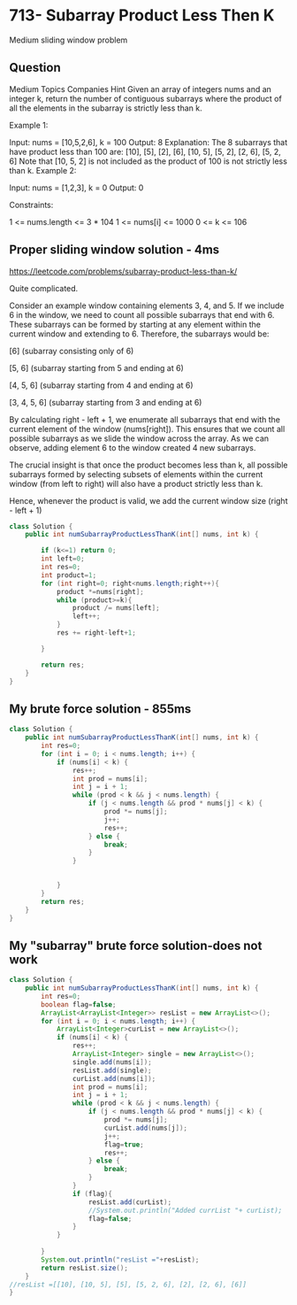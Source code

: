 # 713- Subarray Product Less Then K

Medium sliding window problem

## Question
Medium
Topics
Companies
Hint
Given an array of integers nums and an integer k, return the number of contiguous subarrays where the product of all the elements in the subarray is strictly less than k.

 

Example 1:

Input: nums = [10,5,2,6], k = 100
Output: 8
Explanation: The 8 subarrays that have product less than 100 are:
[10], [5], [2], [6], [10, 5], [5, 2], [2, 6], [5, 2, 6]
Note that [10, 5, 2] is not included as the product of 100 is not strictly less than k.
Example 2:

Input: nums = [1,2,3], k = 0
Output: 0
 

Constraints:

1 <= nums.length <= 3 * 104
1 <= nums[i] <= 1000
0 <= k <= 106

## Proper sliding window solution - 4ms

https://leetcode.com/problems/subarray-product-less-than-k/

Quite complicated.

Consider an example window containing elements 3, 4, and 5. If we include 6 in the window, we need to count all possible subarrays that end with 6. These subarrays can be formed by starting at any element within the current window and extending to 6. Therefore, the subarrays would be:

[6] (subarray consisting only of 6)

[5, 6] (subarray starting from 5 and ending at 6)

[4, 5, 6] (subarray starting from 4 and ending at 6)

[3, 4, 5, 6] (subarray starting from 3 and ending at 6)

By calculating right - left + 1, we enumerate all subarrays that end with the current element of the window (nums[right]). This ensures that we count all possible subarrays as we slide the window across the array. As we can observe, adding element 6 to the window created 4 new subarrays.

The crucial insight is that once the product becomes less than k, all possible subarrays formed by selecting subsets of elements within the current window (from left to right) will also have a product strictly less than k.

Hence, whenever the product is valid, we add the current window size (right - left + 1)

```java
class Solution {
    public int numSubarrayProductLessThanK(int[] nums, int k) {

        if (k<=1) return 0;
        int left=0;
        int res=0;
        int product=1;
        for (int right=0; right<nums.length;right++){
            product *=nums[right];
            while (product>=k){
                product /= nums[left];
                left++;
            }
            res += right-left+1;

        }

        return res;
    }
}

```


## My brute force solution - 855ms

```java
class Solution {
    public int numSubarrayProductLessThanK(int[] nums, int k) {
        int res=0;
        for (int i = 0; i < nums.length; i++) {
            if (nums[i] < k) {
                res++;
                int prod = nums[i];
                int j = i + 1;
                while (prod < k && j < nums.length) {
                    if (j < nums.length && prod * nums[j] < k) {
                        prod *= nums[j];
                        j++;
                        res++;
                    } else {
                        break;
                    }
                }

   
            }
        }
        return res;
    }
}


```

## My "subarray" brute force solution-does not work

```java
class Solution {
    public int numSubarrayProductLessThanK(int[] nums, int k) {
        int res=0;
        boolean flag=false;
        ArrayList<ArrayList<Integer>> resList = new ArrayList<>();
        for (int i = 0; i < nums.length; i++) {
            ArrayList<Integer>curList = new ArrayList<>();
            if (nums[i] < k) {
                res++;
                ArrayList<Integer> single = new ArrayList<>();
                single.add(nums[i]);
                resList.add(single);
                curList.add(nums[i]);
                int prod = nums[i];
                int j = i + 1;
                while (prod < k && j < nums.length) {
                    if (j < nums.length && prod * nums[j] < k) {
                        prod *= nums[j];
                        curList.add(nums[j]);
                        j++;
                        flag=true;
                        res++;
                    } else {
                        break;
                    }
                }
                if (flag){
                    resList.add(curList);
                    //System.out.println("Added currList "+ curList);
                    flag=false;
                }
            }
            
        }
        System.out.println("resList ="+resList);
        return resList.size();
    }
//resList =[[10], [10, 5], [5], [5, 2, 6], [2], [2, 6], [6]]
}



```